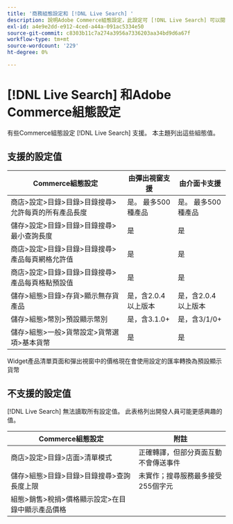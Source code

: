 ```yaml
---
title: '商務組態設定和 [!DNL Live Search] '
description: 說明Adobe Commerce組態設定，此設定可 [!DNL Live Search] 可以閱讀。
exl-id: a4e9e2dd-e912-4ced-a44a-091ac5334e50
source-git-commit: c8303b11c7a274a3956a7336203aa34bd9d6a67f
workflow-type: tm+mt
source-wordcount: '229'
ht-degree: 0%

---
```


# [!DNL Live Search] 和Adobe Commerce組態設定

有些Commerce組態設定 [!DNL Live Search] 支援。 本主題列出這些組態值。

## 支援的設定值

| Commerce組態設定 | 由彈出視窗支援 | 由介面卡支援 |
|---|---|---|
| 商店>設定>目錄>目錄>目錄搜尋>允許每頁的所有產品長度 | 是。 最多500種產品 | 是。 最多500種產品 |
| 儲存>設定>目錄>目錄>目錄搜尋>最小查詢長度 | 是 | 是 |
| 商店>設定>目錄>目錄>目錄搜尋>產品每頁網格允許值 | 是 | 是 |
| 商店>設定>目錄>目錄>目錄搜尋>產品每頁格點預設值 | 是 | 是 |
| 儲存>組態>目錄>存貨>顯示無存貨產品 | 是，含2.0.4以上版本 | 是，含2.0.4以上版本 |
| 儲存>組態>幣別>預設顯示幣別 | 是，含3.1.0+ | 是，含3/1/0+ |
| 儲存>組態>一般>貨幣設定>貨幣選項>基本貨幣 | 是 | 是 |

Widget產品清單頁面和彈出視窗中的價格現在會使用設定的匯率轉換為預設顯示貨幣

## 不支援的設定值

[!DNL Live Search] 無法讀取所有設定值。 此表格列出開發人員可能更感興趣的值。

| Commerce組態設定 | 附註 |
|---|---|
| 商店>設定>目錄>店面>清單模式 | 正確轉譯，但部分頁面互動不會傳送事件 |
| 儲存>組態>目錄>目錄>目錄搜尋>查詢長度上限 | 未實作；搜尋服務最多接受255個字元 |
| 組態>銷售>稅捐>價格顯示設定>在目錄中顯示產品價格 |  |
